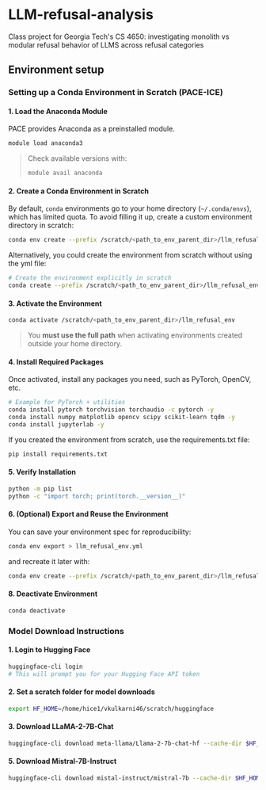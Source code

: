 # LLM-refusal-analysis
Class project for Georgia Tech's CS 4650: investigating monolith vs modular refusal behavior of LLMS across refusal categories 

## Environment setup

### Setting up a Conda Environment in Scratch (PACE-ICE)

#### 1. Load the Anaconda Module
PACE provides Anaconda as a preinstalled module.

```bash
module load anaconda3
```

> Check available versions with:
> ```bash
> module avail anaconda
> ```

#### 2. Create a Conda Environment in Scratch

By default, `conda` environments go to your home directory (`~/.conda/envs`),  
which has limited quota. To avoid filling it up, create a custom environment directory in scratch:

```bash
conda env create --prefix /scratch/<path_to_env_parent_dir>/llm_refusal_env --file llm_refusal_env.yml
```

Alternatively, you could create the environment from scratch without using the yml file:

```bash
# Create the environment explicitly in scratch
conda create --prefix /scratch/<path_to_env_parent_dir>/llm_refusal_env python=3.11 -y
```

#### 3. Activate the Environment

```bash
conda activate /scratch/<path_to_env_parent_dir>/llm_refusal_env
```

> You **must use the full path** when activating environments created outside your home directory.

#### 4. Install Required Packages

Once activated, install any packages you need, such as PyTorch, OpenCV, etc.

```bash
# Example for PyTorch + utilities
conda install pytorch torchvision torchaudio -c pytorch -y
conda install numpy matplotlib opencv scipy scikit-learn tqdm -y
conda install jupyterlab -y
```

If you created the environment from scratch, use the requirements.txt file:

```bash
pip install requirements.txt
```

#### 5. Verify Installation

```bash
python -m pip list
python -c "import torch; print(torch.__version__)"
```

#### 6. (Optional) Export and Reuse the Environment

You can save your environment spec for reproducibility:

```bash
conda env export > llm_refusal_env.yml
```

and recreate it later with:

```bash
conda env create --prefix /scratch/<path_to_env_parent_dir>/llm_refusal_env --file llm_refusal_env.yml
```

#### 8. Deactivate Environment

```bash
conda deactivate
```

### Model Download Instructions

#### 1. Login to Hugging Face
```bash
huggingface-cli login
# This will prompt you for your Hugging Face API token
``` 

#### 2. Set a scratch folder for model downloads
```bash
export HF_HOME=/home/hice1/vkulkarni46/scratch/huggingface
```

#### 3. Download LLaMA-2-7B-Chat
```bash
huggingface-cli download meta-llama/Llama-2-7b-chat-hf --cache-dir $HF_HOME
```
#### 5. Download Mistral-7B-Instruct
```bash
huggingface-cli download mistal-instruct/mistral-7b --cache-dir $HF_HOME
```
